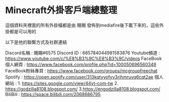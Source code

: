 # Minecraft外掛客戶端總整理

這個資料夾裡面的所有外掛檔都是由 賜賜
發佈到mediafire後下載下來的，這些外掛都是可以用的

以下是他的聯繫方式及社群連結

Discord名稱 : 賜賜#6575
Discord ID : 685784044981583876
Youtube頻道 : https://www.youtube.com/c/%E8%B3%9C%E8%B3%9C/videos
FaceBook個人網頁 : https://www.facebook.com/profile.php?id=100050696560349
FaceBook粉絲專頁 : https://www.facebook.com/groups/mcgroupfreechat
Spotify : https://open.spotify.com/user/313kqtyyofyy3rihmruvq6cqt2ae
個人網站 : 1. https://sites.google.com/view/44yt-com-tw 2. https://godzilla8108.blogspot.com/ 3.https://engodzilla8108.blogspot.com/
BiliBili : https://space.bilibili.com/2068686795
